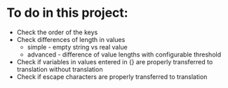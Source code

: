 # To do in this project:

- Check the order of the keys
- Check differences of length in values 
    - simple - empty string vs real value
    - advanced - difference of value lengths with configurable threshold 
- Check if variables in values entered in {} are properly transferred to translation without translation
- Check if escape characters are properly transferred to translation